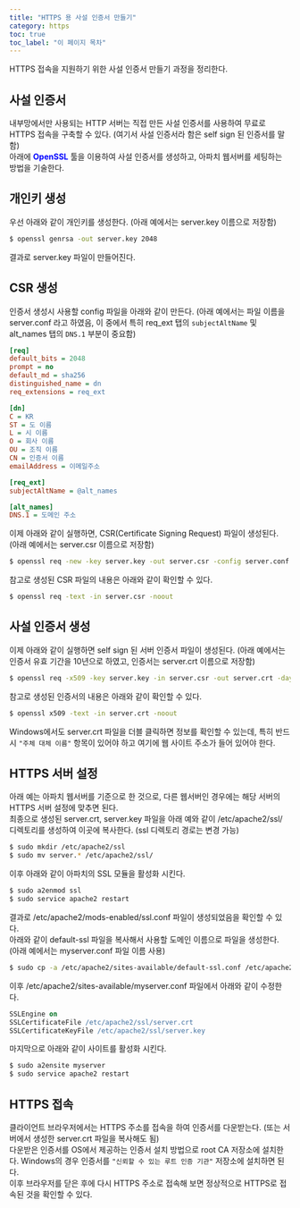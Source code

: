 ```yaml
---
title: "HTTPS 용 사설 인증서 만들기"
category: https
toc: true
toc_label: "이 페이지 목차"
---
```


HTTPS 접속을 지원하기 위한 사설 인증서 만들기 과정을 정리한다.  

## 사설 인증서
내부망에서만 사용되는 HTTP 서버는 직접 만든 사설 인증서를 사용하여 무료로 HTTPS 접속을 구축할 수 있다. (여기서 사설 인증서라 함은 self sign 된 인증서를 말함)  
아래에 <span style="color:blue">**OpenSSL**</span> 툴을 이용하여 사설 인증서를 생성하고, 아파치 웹서버를 세팅하는 방법을 기술한다.

## 개인키 생성
우선 아래와 같이 개인키를 생성한다. (아래 예에서는 server.key 이름으로 저장함)
```bash
$ openssl genrsa -out server.key 2048
```
결과로 server.key 파일이 만들어진다.

## CSR 생성
인증서 생성시 사용할 config 파일을 아래와 같이 만든다. (아래 예에서는 파일 이름을 server.conf 라고 하였음, 이 중에서 특히 req_ext 탭의 `subjectAltName` 및 alt_names 탭의 `DNS.1` 부분이 중요함)
```ini
[req]
default_bits = 2048
prompt = no
default_md = sha256
distinguished_name = dn
req_extensions = req_ext

[dn]
C = KR
ST = 도 이름
L = 시 이름
O = 회사 이름
OU = 조직 이름
CN = 인증서 이름
emailAddress = 이메일주소

[req_ext]
subjectAltName = @alt_names

[alt_names]
DNS.1 = 도메인 주소
```
이제 아래와 같이 실행하면, CSR(Certificate Signing Request) 파일이 생성된다. (아래 예에서는 server.csr 이름으로 저장함)
```bash
$ openssl req -new -key server.key -out server.csr -config server.conf
```
참고로 생성된 CSR 파일의 내용은 아래와 같이 확인할 수 있다.
```bash
$ openssl req -text -in server.csr -noout
```

## 사설 인증서 생성
이제 아래와 같이 실행하면 self sign 된 서버 인증서 파일이 생성된다. (아래 예에서는 인증서 유효 기간을 10년으로 하였고, 인증서는 server.crt 이름으로 저장함)
```bash
$ openssl req -x509 -key server.key -in server.csr -out server.crt -days 3650 -config server.conf -extensions req_ext
```
참고로 생성된 인증서의 내용은 아래와 같이 확인할 수 있다.
```bash
$ openssl x509 -text -in server.crt -noout
```
Windows에서도 server.crt 파일을 더블 클릭하면 정보를 확인할 수 있는데, 특히 반드시 `"주체 대체 이름"` 항목이 있어야 하고 여기에 웹 사이트 주소가 들어 있어야 한다.
        
## HTTPS 서버 설정
아래 예는 아파치 웹서버를 기준으로 한 것으로, 다른 웹서버인 경우에는 해당 서버의 HTTPS 서버 설정에 맞추면 된다.  
최종으로 생성된 server.crt, server.key 파일을 아래 예와 같이 /etc/apache2/ssl/ 디렉토리를 생성하여 이곳에 복사한다. (ssl 디렉토리 경로는 변경 가능)
```bash
$ sudo mkdir /etc/apache2/ssl
$ sudo mv server.* /etc/apache2/ssl/
```
이후 아래와 같이 아파치의 SSL 모듈을 활성화 시킨다.
```bash
$ sudo a2enmod ssl
$ sudo service apache2 restart
```
결과로 /etc/apache2/mods-enabled/ssl.conf 파일이 생성되었음을 확인할 수 있다.  
아래와 같이 default-ssl 파일을 복사해서 사용할 도메인 이름으로 파일을 생성한다. (아래 예에서는 myserver.conf 파일 이름 사용)
```bash
$ sudo cp -a /etc/apache2/sites-available/default-ssl.conf /etc/apache2/sites-available/myserver.conf
```
이후 /etc/apache2/sites-available/myserver.conf 파일에서 아래와 같이 수정한다.
```apache
SSLEngine on
SSLCertificateFile /etc/apache2/ssl/server.crt
SSLCertificateKeyFile /etc/apache2/ssl/server.key
```
마지막으로 아래와 같이 사이트를 활성화 시킨다.
```bash
$ sudo a2ensite myserver
$ sudo service apache2 restart
```

## HTTPS 접속 
클라이언트 브라우저에서는 HTTPS 주소를 접속을 하여 인증서를 다운받는다. (또는 서버에서 생성한 server.crt 파일을 복사해도 됨)  
다운받은 인증서를 OS에서 제공하는 인증서 설치 방법으로 root CA 저장소에 설치한다. Windows의 경우 인증서를 `"신뢰할 수 있는 루트 인증 기관"` 저장소에 설치하면 된다.  
이후 브라우저를 닫은 후에 다시 HTTPS 주소로 접속해 보면 정상적으로 HTTPS로 접속된 것을 확인할 수 있다.
